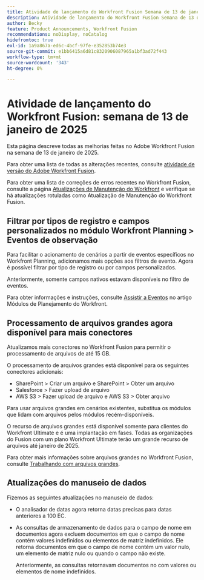 ```yaml
---
title: Atividade de lançamento do Workfront Fusion Semana de 13 de janeiro de 2025
description: Atividade de lançamento do Workfront Fusion Semana de 13 de janeiro de 2025
author: Becky
feature: Product Announcements, Workfront Fusion
recommendations: noDisplay, noCatalog
hidefromtoc: true
exl-id: 1a9a867a-ed6c-4bcf-97fe-e352853b74e3
source-git-commit: e1bb6415a6d81c8320906087965a1bf3ad72f443
workflow-type: tm+mt
source-wordcount: '343'
ht-degree: 0%

---
```


# Atividade de lançamento do Workfront Fusion: semana de 13 de janeiro de 2025

Esta página descreve todas as melhorias feitas no Adobe Workfront Fusion na semana de 13 de janeiro de 2025.

Para obter uma lista de todas as alterações recentes, consulte [atividade de versão do Adobe Workfront Fusion](/help/workfront-fusion/fusion-product-releases/fusion-release-activity.md).

Para obter uma lista de correções de erros recentes no Workfront Fusion, consulte a página [Atualizações de Manutenção do Workfront](https://experienceleague.adobe.com/pt-br/docs/workfront-known-issues/releases/current-updates) e verifique se há atualizações rotuladas como Atualização de Manutenção do Workfront Fusion.

## Filtrar por tipos de registro e campos personalizados no módulo Workfront Planning > Eventos de observação

Para facilitar o acionamento de cenários a partir de eventos específicos no Workfront Planning, adicionamos mais opções aos filtros de evento. Agora é possível filtrar por tipo de registro ou por campos personalizados.

Anteriormente, somente campos nativos estavam disponíveis no filtro de eventos.

Para obter informações e instruções, consulte [Assistir a Eventos](/help/workfront-fusion/references/apps-and-modules/adobe-connectors/workfront-planning-modules.md#watch-events) no artigo Módulos de Planejamento do Workfront.

## Processamento de arquivos grandes agora disponível para mais conectores

Atualizamos mais conectores no Workfront Fusion para permitir o processamento de arquivos de até 15 GB.

O processamento de arquivos grandes está disponível para os seguintes conectores adicionais:

* SharePoint > Criar um arquivo e SharePoint > Obter um arquivo
* Salesforce > Fazer upload de arquivo
* AWS S3 > Fazer upload de arquivo e AWS S3 > Obter arquivo

Para usar arquivos grandes em cenários existentes, substitua os módulos que lidam com arquivos pelos módulos recém-disponíveis.

O recurso de arquivos grandes está disponível somente para clientes do Workfront Ultimate e é uma implantação em fases. Todas as organizações do Fusion com um plano Workfront Ultimate terão um grande recurso de arquivos até janeiro de 2025.

Para obter mais informações sobre arquivos grandes no Workfront Fusion, consulte [Trabalhando com arquivos grandes](/help/workfront-fusion/references/scenarios/fusion-large-files.md).


## Atualizações do manuseio de dados

Fizemos as seguintes atualizações no manuseio de dados:

* O analisador de datas agora retorna datas precisas para datas anteriores a 100 EC.
* As consultas de armazenamento de dados para o campo de nome em documentos agora excluem documentos em que o campo de nome contém valores indefinidos ou elementos de matriz indefinidos. Ele retorna documentos em que o campo de nome contém um valor nulo, um elemento de matriz nulo ou quando o campo não existe.

  Anteriormente, as consultas retornavam documentos no com valores ou elementos de nome indefinidos.

